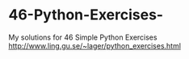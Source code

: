 # 46-Python-Exercises-
My solutions for 46 Simple Python Exercises 
http://www.ling.gu.se/~lager/python_exercises.html
